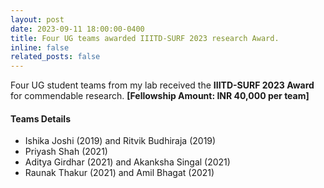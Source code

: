 ```yaml
---
layout: post
date: 2023-09-11 18:00:00-0400
title: Four UG teams awarded IIITD-SURF 2023 research Award.
inline: false
related_posts: false
---
```


Four UG student teams from my lab received the <b>IIITD-SURF 2023 Award</b> for commendable research. <b>[Fellowship Amount: INR 40,000 per team]</b>

#### Teams Details
<ul>
    <li>Ishika Joshi (2019) and Ritvik Budhiraja (2019)</li>
    <li>Priyash Shah (2021)</li>
    <li>Aditya Girdhar (2021) and Akanksha Singal (2021)</li>
    <li>Raunak Thakur (2021) and Amil Bhagat (2021)</li>
</ul>
